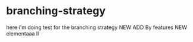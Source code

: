 # branching-strategy
here i'm doing test for the branching strategy
NEW ADD By features
NEW elementaaa
ll
